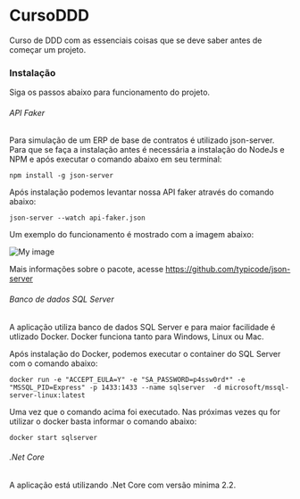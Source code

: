# CursoDDD
Curso de DDD com as essenciais coisas que se deve saber antes de começar um projeto.

### Instalação

Siga os passos abaixo para funcionamento do projeto.

###### API Faker

Para simulação de um ERP de base de contratos é utilizado json-server. Para que se faça a instalação antes é necessária a instalação do NodeJs e NPM e após executar o comando abaixo em seu terminal:

``npm install -g json-server``

Após instalação podemos levantar nossa API faker através do comando abaixo:

``json-server --watch api-faker.json``

Um exemplo do funcionamento é mostrado com a imagem abaixo:

![My image](https://github.com/StephanyBatista/CursoDDD/blob/master/faker-api-screenshot.JPG)

Mais informações sobre o pacote, acesse https://github.com/typicode/json-server


###### Banco de dados SQL Server

A aplicação utiliza banco de dados SQL Server e para maior facilidade é utlizado Docker. Docker funciona tanto para Windows, Linux ou Mac.

Após instalação do Docker, podemos executar o container do SQL Server com o comando abaixo:

``docker run -e "ACCEPT_EULA=Y" -e "SA_PASSWORD=p4ssw0rd*" -e "MSSQL_PID=Express" -p 1433:1433 --name sqlserver  -d microsoft/mssql-server-linux:latest``

Uma vez que o comando acima foi executado. Nas próximas vezes qu for utilizar o docker basta informar o comando abaixo:

``docker start sqlserver``

###### .Net Core

A aplicação está utilizando .Net Core com versão minima 2.2.
